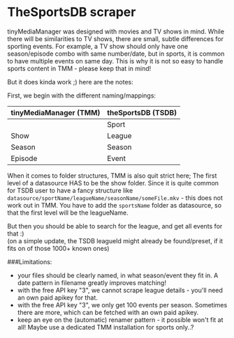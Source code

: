 
# TheSportsDB scraper

tinyMediaManager was designed with movies and TV shows in mind. While there will be similarities to TV shows, there are small, subtle differences for sporting events. For example, a TV show should only have one season/episode combo with same number/date, but in sports, it is common to have multiple events on same day. This is why it is not so easy to handle sports content in TMM - please keep that in mind!

But it does kinda work ;) here are the notes:

First, we begin with the different naming/mappings:

| tinyMediaManager (TMM) | theSportsDB (TSDB) |
| ---------------------- | ------------------ |
|                        | Sport              |
| Show                   | League             |
| Season                 | Season             |
| Episode                | Event              |

When it comes to folder structures, TMM is also quit strict here; The first level of a datasource HAS to be the show folder. Since it is quite common for TSDB user to have a fancy structure like `datasource/sportName/leagueName/seasonName/someFile.mkv` - this does not work out in TMM. You have to add the `sportsName` folder as datasource, so that the first level will be the leagueName.

But then you should be able to search for the league, and get all events for that :)  
(on a simple update, the TSDB leagueId might already be found/preset, if it fits on of those 1000+ known ones)

###Limitations:

* your files should be clearly named, in what season/event they fit in. A date pattern in filename greatly improves matching!
* with the free API key "3", we cannot scrape league details - you'll need an own paid apikey for that.
* with the free API key "3", we only get 100 events per season. Sometimes there are more, which can be fetched with an own paid apikey.
* keep an eye on the (automatic) renamer pattern - it possible won't fit at all! Maybe use a dedicated TMM installation for sports only..?
